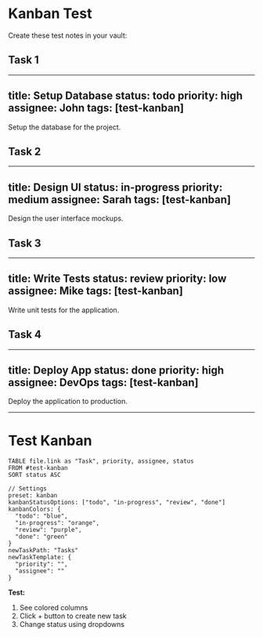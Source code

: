 # Kanban Test

Create these test notes in your vault:

## Task 1
---
title: Setup Database
status: todo
priority: high
assignee: John
tags: [test-kanban]
---

Setup the database for the project.

## Task 2
---
title: Design UI
status: in-progress
priority: medium
assignee: Sarah
tags: [test-kanban]
---

Design the user interface mockups.

## Task 3
---
title: Write Tests
status: review
priority: low
assignee: Mike
tags: [test-kanban]
---

Write unit tests for the application.

## Task 4
---
title: Deploy App
status: done
priority: high
assignee: DevOps
tags: [test-kanban]
---

Deploy the application to production.

---

# Test Kanban

```datacards
TABLE file.link as "Task", priority, assignee, status
FROM #test-kanban
SORT status ASC

// Settings
preset: kanban
kanbanStatusOptions: ["todo", "in-progress", "review", "done"]
kanbanColors: {
  "todo": "blue",
  "in-progress": "orange",
  "review": "purple",
  "done": "green"
}
newTaskPath: "Tasks"
newTaskTemplate: {
  "priority": "",
  "assignee": ""
}
```

**Test:**
1. See colored columns
2. Click + button to create new task
3. Change status using dropdowns
